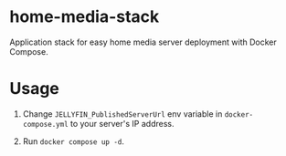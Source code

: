 # home-media-stack

Application stack for easy home media server deployment with Docker Compose.

# Usage

1. Change `JELLYFIN_PublishedServerUrl` env variable in `docker-compose.yml` to your server's IP address.

2. Run `docker compose up -d`.
